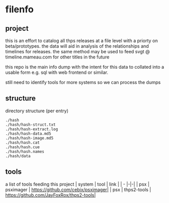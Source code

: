 # filenfo

## project
this is an effort to catalog all thps releases at a file level with a priorty on beta/prototypes. the data will aid in analysis of the relationships and timelines for releases. the same method may be used to feed svgt @ timeline.mameau.com for other titles in the future

this repo is the main info dump with the intent for this data to collated into a usable form e.g. sql with web frontend or similar.

still need to identify tools for more systems so we can process the dumps

## structure
directory structure (per entry)

```
./hash
./hash/hash-struct.txt
./hash/hash-extract.log
./hash/hash-data.md5
./hash/hash-image.md5
./hash/hash.cat
./hash/hash.cue
./hash/hash.names
./hash/data
```

## tools
a list of tools feeding this project
| system | tool | link |
| - |-|-|
| psx      | psximager    | https://github.com/cebix/psximager|
| psx      | thps2-tools    | https://github.com/JayFoxRox/thps2-tools|


